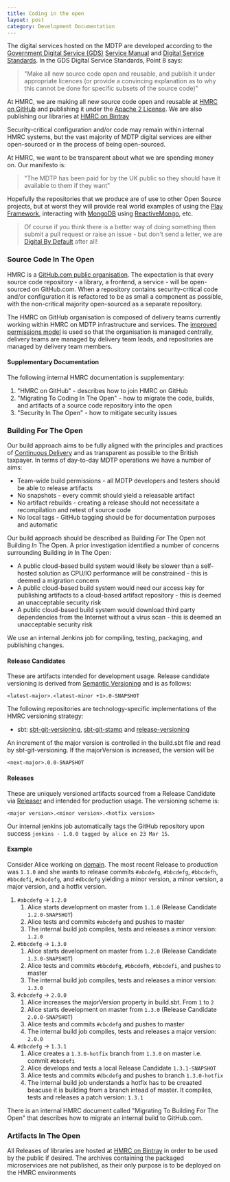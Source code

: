 ```yaml
---
title: Coding in the open
layout: post
category: Development Documentation
---
```


The digital services hosted on the MDTP are developed according to the [Government Digital Service (GDS)](https://gds.blog.gov.uk/about/) [Service Manual](https://www.gov.uk/service-manual) and [Digital Service Standards](https://www.gov.uk/service-manual/digital-by-default). In the GDS Digital Service Standards, Point 8 says:

> "Make all new source code open and reusable, and publish it under appropriate licences (or provide a convincing explanation as to why this cannot be done for specific subsets of the source code)"

At HMRC, we are making all new source code open and reusable at [HMRC on GitHub](https://www.github.com/hmrc) and publishing it under the [Apache 2 License](https://www.apache.org/licenses/LICENSE-2.0). We are also publishing our libraries at [HMRC on Bintray](https://www.bintray.com/hmrc)

Security-critical configuration and/or code may remain within internal HMRC systems, but the vast majority of MDTP digital services are either open-sourced or in the process of being open-sourced. 

At HMRC, we want to be transparent about what we are spending money on. Our manifesto is:

> "The MDTP has been paid for by the UK public so they should have it available to them if they want"

Hopefully the repositories that we produce are of use to other Open Source projects, but at worst they will provide real world examples of using the [Play Framework](https://playframework.com/), interacting with [MongoDB](https://www.mongodb.org/) using [ReactiveMongo](http://reactivemongo.org/), etc.

> Of course if you think there is a better way of doing something then submit a pull request or raise an issue - but don't send a letter, we are [Digital By Default](https://www.gov.uk/service-manual/start) after all!

### Source Code In The Open

HMRC is a [GitHub.com public organisation](https://www.github.com/hmrc). The expectation is that every source code repository - a library, a frontend, a service - will be open-sourced on GitHub.com. When a repository contains security-critical code and/or configuration it is refactored to be as small a component as possible, with the non-critical majority open-sourced as a separate repository.

The HMRC on GitHub organisation is composed of delivery teams currently working within HMRC on MDTP infrastructure and services. The [improved permissions model](https://github.com/orgs/improved-permissions) is used so that the organisation is managed centrally,  delivery teams are managed by delivery team leads, and repositories are managed by delivery team members.


#### Supplementary Documentation

The following internal HMRC documentation is supplementary:

1. "HMRC on GitHub" - describes how to join HMRC on GitHub
1. "Migrating To Coding In The Open" - how to migrate the code, builds, and artifacts of a source code repository into the open
1. "Security In The Open" - how to mitigate security issues

### Building For The Open

Our build approach aims to be fully aligned with the principles and practices of [Continuous Delivery](http://www.continuousdelivery.com) and as transparent as possible to the British taxpayer. In terms of day-to-day MDTP operations we have a number of aims:

- Team-wide build permissions - all MDTP developers and testers should be able to release artifacts 
- No snapshots - every commit should yield a releasable artifact
- No artifact rebuilds - creating a release should not necessitate a recompilation and retest of source code
- No local tags - GitHub tagging should be for documentation purposes and automatic

Our build approach should be described as Building *For* The Open not Building *In* The Open. A prior investigation identified a number of concerns surrounding Building *In* In The Open:

- A public cloud-based build system would likely be slower than a self-hosted solution as CPU/IO performance will be constrained - this is deemed a migration concern
- A public cloud-based build system would need our access key for publishing artifacts to a cloud-based artifact repository - this is deemed an unacceptable security risk
- A public cloud-based build system would download third party dependencies from the Internet without a virus scan - this is deemed an unacceptable security risk

We use an internal Jenkins job for compiling, testing, packaging, and publishing changes. 

#### Release Candidates

These are artifacts intended for development usage. Release candidate versioning is derived from [Semantic Versioning](http://www.semver.org/) and is as follows:

    <latest-major>.<latest-minor +1>.0-SNAPSHOT

The following repositories are technology-specific implementations of the HMRC versioning strategy:

- sbt: [sbt-git-versioning](https://github.com/hmrc/sbt-git-versioning), [sbt-git-stamp](https://github.com/hmrc/sbt-git-stamp) and [release-versioning](https://github.com/hmrc/release-versioning)

An increment of the major version is controlled in the build.sbt file and read by sbt-git-versioning. If the majorVersion is increased, the version will be

    <next-major>.0.0-SNAPSHOT

#### Releases

These are uniquely versioned artifacts sourced from a Release Candidate via [Releaser](https://www.github.com/hmrc/releaser) and intended for production usage. The versioning scheme is:

    <major version>.<minor version>.<hotfix version>

Our internal jenkins job automatically tags the GitHub repository upon success `jenkins - 1.0.0 tagged by alice on 23 Mar 15`. 

#### Example

Consider Alice working on [domain](https://github.com/hmrc/domain). The most recent Release to production was `1.1.0` and she wants to release commits `#abcdefg`, `#bbcdefg`, `#bbcdefh`, `#bbcdefi`, `#cbcdefg`, and `#dbcdefg` yielding a minor version, a minor version, a major version, and a hotfix version.

1. `#abcdefg` -> `1.2.0`
    1. Alice starts development on master from `1.1.0` (Release Candidate `1.2.0-SNAPSHOT`)
    2. Alice tests and commits `#abcdefg` and pushes to master
    3. The internal build job compiles, tests and releases a minor version: `1.2.0`
1. `#bbcdefg` -> `1.3.0`
    1. Alice starts development on master from `1.2.0` (Release Candidate `1.3.0-SNAPSHOT`)
    2. Alice tests and commits `#bbcdefg`, `#bbcdefh`, `#bbcdefi`, and pushes to master
    4. The internal build job compiles, tests and releases a minor version: `1.3.0`
1. `#cbcdefg` -> `2.0.0`
    1. Alice increases the majorVersion property in build.sbt. From `1` to `2`
    2. Alice starts development on master from `1.3.0` (Release Candidate `2.0.0-SNAPSHOT`)
    3. Alice tests and commits `#cbcdefg` and pushes to master
    4. The internal build job compiles, tests and releases a major version:  `2.0.0`
1. `#dbcdefg` -> `1.3.1`
    1. Alice creates a `1.3.0-hotfix` branch from `1.3.0` on master i.e. commit `#bbcdefi`
    2. Alice develops and tests a local Release Candidate `1.3.1-SNAPSHOT`
    3. Alice tests and commits `#dbcdefg` and pushes to branch `1.3.0-hotfix`
    5. The internal build job understands a hotfix has to be creaated beacuse it is building from a branch intead of master. It compiles, tests and releases a patch version: `1.3.1`

There is an internal HMRC document called "Migrating To Building For The Open" that describes how to migrate an internal build to GitHub.com.

### Artifacts In The Open

All Releases of libraries are hosted at [HMRC on Bintray](https://www.bintray.com/hmrc) in order to be used by the public if desired.
The archives containing the packaged microservices are not published, as their only purpose is to be deployed on the HMRC environments
